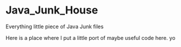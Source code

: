 # Java_Junk_House
Everything little piece of Java Junk files 



Here is a place where I put a little port of maybe useful code here. 
yo 
